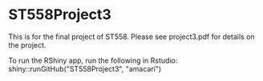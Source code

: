 # ST558Project3

This is for the final project of ST558.  Please see project3.pdf for details on the project.


To run the RShiny app, run the following in Rstudio:
shiny::runGitHub("ST558Project3", "amacari")


